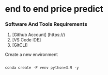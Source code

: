 # end to end price predict

### Software And Tools Requirements

1. [Github Account] (https://)
2. [VS Code IDE] 
3. [GitCLI]

Create a new environment 

```

conda create -P venv python=3.9 -y

```